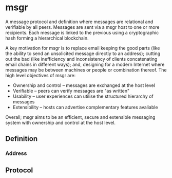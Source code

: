 # msgr

A message protocol and definition where messages are relational and verifiable by all peers. Messages are sent via a msgr host to one or more recipients. Each message is linked to the previous using a cryptographic hash forming a hierarchical blockchain.

A key motivation for msgr is to replace email keeping the good parts (like the ability to send an unsolicited message directly to an address); cutting out the bad (like inefficiency and inconsistency of clients concatenating email chains in different ways); and, designing for a modern Internet where messages may be between machines or people or combination thereof. The high level objectives of msgr are:

* Ownership and control – messages are exchanged at the host level
* Verifiable – peers can verify messages are "as written"
* Usability – user experiences can utilise the structured hierarchy of messages
* Extensibility – hosts can advertise complementary features avaliable

Overall; msgr aims to be an efficient, secure and extensible messaging system with ownership and control at the host level.


## Definition

### Address

## Protocol
